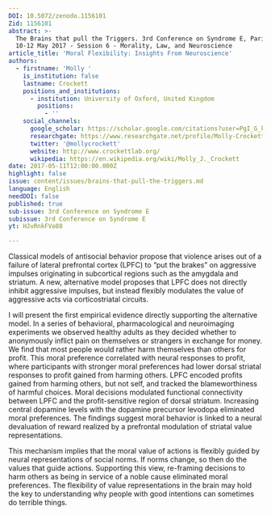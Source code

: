```yaml
---
DOI: 10.5072/zenodo.1156101
Zid: 1156101
abstract: >-
  The Brains that pull the Triggers. 3rd Conference on Syndrome E, Paris IAS,
  10-12 May 2017 - Session 6 - Morality, Law, and Neuroscience
article_title: 'Moral Flexibility: Insights From Neuroscience'
authors:
  - firstname: 'Molly '
    is_institution: false
    lastname: Crockett
    positions_and_institutions:
      - institution: University of Oxford, United Kingdom
        positions:
          - ''
    social_channels:
      google_scholar: https://scholar.google.com/citations?user=PgI_G_kAAAAJ&hl=en
      researchgate: https://www.researchgate.net/profile/Molly-Crockett/3
      twitter: '@mollycrockett'
      website: http://www.crockettlab.org/
      wikipedia: https://en.wikipedia.org/wiki/Molly_J._Crockett
date: 2017-05-11T12:00:00.000Z
highlight: false
issue: content/issues/brains-that-pull-the-triggers.md
language: English
needDOI: false
published: true
sub-issue: 3rd Conference on Syndrome E
subissue: 3rd Conference on Syndrome E
yt: HJvRnkFVo88

---
```


Classical models of antisocial behavior propose that violence arises out of a failure of lateral prefrontal cortex (LPFC) to “put the brakes” on aggressive impulses originating in subcortical regions such as the amygdala and striatum. A new, alternative model proposes that LPFC does not directly inhibit aggressive impulses, but instead flexibly modulates the value of aggressive acts via corticostriatal circuits. 

I will present the first empirical evidence directly supporting the alternative model. In a series of behavioral, pharmacological and neuroimaging experiments we observed healthy adults as they decided whether to anonymously inflict pain on themselves or strangers in exchange for money. We find that most people would rather harm themselves than others for profit. This moral preference correlated with neural responses to profit, where participants with stronger moral preferences had lower dorsal striatal responses to profit gained from harming others. LPFC encoded profits gained from harming others, but not self, and tracked the blameworthiness of harmful choices. Moral decisions modulated functional connectivity between LPFC and the profit-sensitive region of dorsal striatum. Increasing central dopamine levels with the dopamine precursor levodopa eliminated moral preferences. The findings suggest moral behavior is linked to a neural devaluation of reward realized by a prefrontal modulation of striatal value representations.

This mechanism implies that the moral value of actions is flexibly guided by neural representations of social norms. If norms change, so then do the values that guide actions. Supporting this view, re-framing decisions to harm others as being in service of a noble cause eliminated moral preferences. The flexibility of value representations in the brain may hold the key to understanding why people with good intentions can sometimes do terrible things.

<Youtube yt="HJvRnkFVo88" caption="Moral Flexibility: Insights From Neuroscience"></Youtube>